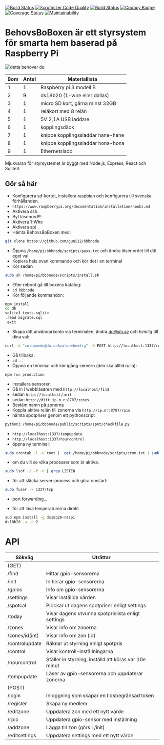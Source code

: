 [![Build Status](https://travis-ci.org/guni12/bbbnode.svg?branch=master)](https://travis-ci.org/guni12/bbbnode) 
[![Scrutinizer Code Quality](https://scrutinizer-ci.com/g/guni12/bbbnode/badges/quality-score.png?b=master)](https://scrutinizer-ci.com/g/guni12/bbbnode/?branch=master) 
[![Build Status](https://scrutinizer-ci.com/g/guni12/bbbnode/badges/build.png?b=master)](https://scrutinizer-ci.com/g/guni12/bbbnode/build-status/master) 
[![Codacy Badge](https://api.codacy.com/project/badge/Grade/b293df61900a45f5afae54b63d759876)](https://www.codacy.com/app/guni12/bbbnode?utm_source=github.com&amp;utm_medium=referral&amp;utm_content=guni12/bbbnode&amp;utm_campaign=Badge_Grade) 
[![Coverage Status](https://coveralls.io/repos/github/guni12/bbbnode/badge.png?branch=master)](https://coveralls.io/github/guni12/bbbnode?branch=master) 
[![Maintainability](https://api.codeclimate.com/v1/badges/d358e99378a19a9ec839/maintainability)](https://codeclimate.com/github/guni12/bbbnode/maintainability)

# BehovsBoBoxen är ett styrsystem för smarta hem baserad på Raspberry Pi

![detta behöver du](http://www.behovsbo.se/themes/images/bbbmaterial.jpg)

| Bom | Antal | Materiallista                     |
| --- | ------|---------------------------------- |
| 1   | 1     | Raspberry pi 3 modell B           |
| 2   | 9     | ds18b20 (1-wire eller dallas)     |
| 3   | 1     | micro SD kort, gärna minst 32GB   |
| 4   | 1     | reläkort med 8 relän              |
| 5   | 1     | 5V 2,1A USB laddare               |
| 6   | 1     | kopplingsdäck                     |
| 7   | 1     | knippe kopplingssladdar hane-hane |
| 8   | 1     | knippe kopplingssladdar hona-hona |
| 9   | 1     | Ethernetsladd                     |

Mjukvaran för styrsystemet är byggt med Node.js, Express, React och Sqlite3.

## Gör så här

-   Konfigurera sd-kortet, installera raspbian och konfigurera till svenska förhållanden.
-   `https://www.raspberrypi.org/documentation/installation/noobs.md`
-   Aktivera ssh.
-   Byt lösenord!!!
-   Aktivera 1-Wire
-   Aktivera spi
-   Hämta BehovsBoBoxen med:
```sh
git clone https://github.com/guni12/bbbnode
```
-   Öppna `/home/pi/bbbnode/scripts/pass.txt` och ändra lösenordet till ditt eget val
-   Kopiera hela ovan kommando och kör det i en terminal
-   Kör sedan
```sh
sudo sh /home/pi/bbbnode/scripts/install.sh
```
-   Efter reboot gå till boxens katalog:
-   `cd bbbnode`
-   Kör följande kommandon:

```sh
npm install
cd db
sqlite3 texts.sqlite
.read migrate.sql
.exit
```
-   Skapa ditt användarkonto via terminalen, ändra *du@du.se* och *hemlig* till dina val:
```sh
curl -d "column=du@du.se&value=hemlig" -X POST http://localhost:1337/register
```
-   Gå tillbaka:
-   `cd ..`
-   Öppna en terminal och kör igång servern (den ska alltid rulla):
```sh
npm run production
```
-   Installera sensorer:
-   Gå in i webbläsaren med `http://localhost/find`
-   sedan `http://localhost/init`
-   sedan `http://ditt.ip.n.r:8787/zones`
-   Bestäm namn på zonerna
-   Koppla aktiva relän till zonerna via `http://ip.nr:8787/rpio`
-   hämta spotpriser genom ett pythonscript
```sh
python3 /home/pi/bbbnode/public/scripts/spot/checkfile.py
```
-   `http://localhost:1337/tempupdate`
-   `http://localhost:1337/hourcontrol`
-   öppna ny terminal:
```sh
sudo crontab -l -u root |  cat /home/pi/bbbnode/scripts/cron.txt | sudo crontab -u root -
```
-   om du vill se vilka processer som är aktiva:
```sh
sudo lsof -i -P -n | grep LISTEN
```
-   för att släcka server-process och göra omstart:
```sh
sudo fuser -k 1337/tcp
```
-   port forwarding...

-   för att läsa temperaturerna direkt
```sh
sud npm install -g ds18b20-raspi
ds18b20 -a -d 2
```
# API


| Sökväg         | Uträttar                                              |
|----------------|-------------------------------------------------------|
| (GET)          |                                                       |
| /find          | Hittar gpio-sensorerna                                |
| /init          | Initierar gpio-sensorerna                             |
| /gpios         | Info om gpio-sensorerna                               |
| /settings      | Visar inställda värden                                |
| /spotcal       | Plockar ut dagens spotpriser enligt settings          |
| /today         | Visar dagens utvunna spotprislista enligt settings    |
| /zones         | Visar info om zonerna                                 |
| /zones/id(int) | Visar info om zon (id)                                |
| /controlupdate | Räknar ut styrning enligt spotpris                    |
| /control       | Visar kontroll-inställningarna                        |
| /hourcontrol   | Ställer in styrning, inställd att köras var 10e minut |
| /tempupdate    | Läser av gpio-sensorerna och uppdaterar zonerna       |
| (POST)         |                                                       |
| /login         | Inloggning som skapar en tidsbegränsad token          |
| /register      | Skapa ny medlem                                       |
| /editzone      | Uppdatera zon med ett nytt värde                      |
| /rpio          | Uppdatera gpio-sensor med inställning                 |
| /addzone       | Lägga till zon (görs i /init)                         |
| /editsettings  | Uppdatera settings med ett nytt värde                 |